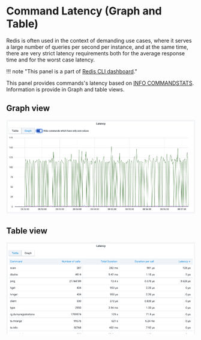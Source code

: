 # Command Latency (Graph and Table)

Redis is often used in the context of demanding use cases, where it serves a large number of queries per second per instance, and at the same time, there are very strict latency requirements both for the average response time and for the worst case latency.

!!! note "This panel is a part of [Redis CLI dashboard](dashboards.md)."

This panel provides commands's latency based on [INFO COMMANDSTATS](../redis-datasource/INFO.md). Information is provide in Graph and table views.

## Graph view

![Latency-Graph](https://raw.githubusercontent.com/RedisGrafana/grafana-redis-app/master/src/img/redis-latency-panel-graph.png)

## Table view

![Latency-Table](https://raw.githubusercontent.com/RedisGrafana/grafana-redis-app/master/src/img/redis-latency-panel-table.png)
